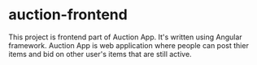 # auction-frontend

This project is frontend part of Auction App. It's written using Angular framework.
Auction App is web application where people can post thier items and
bid on other user's items that are still active.
